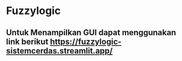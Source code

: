 # Fuzzylogic
## Untuk Menampilkan GUI dapat menggunakan link berikut https://fuzzylogic-sistemcerdas.streamlit.app/
